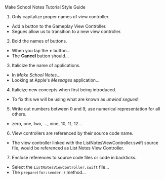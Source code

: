 Make School Notes Tutorial Style Guide

1. Only capitalize proper names of view controller.
  * Add a button to the Gameplay View Controller.
  * Segues allow us to transition to a new view controller.

2. Bold the names of buttons.
  * When you tap the **+** button...
  * The **Cancel** button should...

3. Italicize the name of applications.
  * In *Make School Notes*...
  * Looking at Apple's *Messages* application...

4. Italicize new concepts when first being introduced.
  * To fix this we will be using what are known as *unwind segues*!

5. Write out numbers between 0 and 9, use numerical representation for all others.
  * zero, one, two, ..., nine, 10, 11, 12...

6. View controllers are referenced by their source code name.
  * The view controller linked with the ListNotesViewController.swift source file, would be referenced as List Notes View Controller.

7. Enclose references to source code files or code in backticks.
  * Select the `ListNotesViewController.swift` file...
  * The `prepare(for:sender:)` method...
